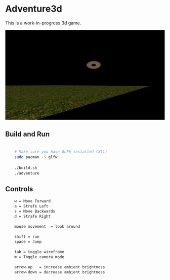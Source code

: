 # Adventure3d

This is a work-in-progress 3d game.

![Preview](/screenshots/preview.png)

## Build and Run

```bash

    # Make sure you have GLFW installed (X11)
    sudo pacman -S glfw

    ./build.sh
    ./adventure

```

## Controls

```
    w = Move Forward
    a = Strafe Left
    s = Move Backwards
    d = Strafe Right

    mouse movement  = look around

    shift = run
    space = Jump

    tab = toggle wireframe
    m = Toggle camera mode

    arrow-up   = increase ambient brightness
    arrow-down = decrease ambient brightness
```
